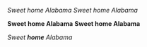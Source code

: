 *Sweet home Alabama*
_Sweet home Alabama_

**Sweet home Alabama**
__Sweet home Alabama__

*Sweet **home** Alabama*
